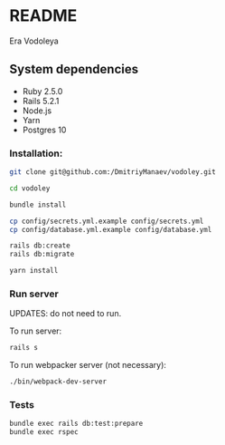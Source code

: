 # README
Era Vodoleya

## System dependencies
- Ruby 2.5.0
- Rails 5.2.1
- Node.js
- Yarn
- Postgres 10

### Installation:

```bash
git clone git@github.com:/DmitriyManaev/vodoley.git

cd vodoley

bundle install

cp config/secrets.yml.example config/secrets.yml
cp config/database.yml.example config/database.yml

rails db:create
rails db:migrate

yarn install
```

### Run server

UPDATES: do not need to run.

To run server:
```bash
rails s
```

To run webpacker server (not necessary):
```bash
./bin/webpack-dev-server
```

### Tests
```bash
bundle exec rails db:test:prepare
bundle exec rspec
```